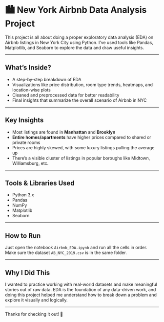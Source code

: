 # 🏙️ New York Airbnb Data Analysis Project
  
This project is all about doing a proper exploratory data analysis (EDA) on Airbnb listings in New York City using Python. I’ve used tools like Pandas, Matplotlib, and Seaborn to explore the data and draw useful insights.

---

## What’s Inside?

- A step-by-step breakdown of EDA
- Visualizations like price distribution, room type trends, heatmaps, and location-wise plots
- Cleaned and preprocessed data for better readability
- Final insights that summarize the overall scenario of Airbnb in NYC

---

## Key Insights

- Most listings are found in **Manhattan** and **Brooklyn**
- **Entire homes/apartments** have higher prices compared to shared or private rooms
- Prices are highly skewed, with some luxury listings pulling the average up
- There’s a visible cluster of listings in popular boroughs like Midtown, Williamsburg, etc.

---

## Tools & Libraries Used

- Python 3.x  
- Pandas  
- NumPy  
- Matplotlib  
- Seaborn

---

## How to Run

Just open the notebook `Airbnb_EDA.ipynb` and run all the cells in order.  
Make sure the dataset `AB_NYC_2019.csv` is in the same folder.

---

## Why I Did This

I wanted to practice working with real-world datasets and make meaningful stories out of raw data. EDA is the foundation of any data-driven work, and doing this project helped me understand how to break down a problem and explore it visually and logically.

---


Thanks for checking it out! 🙂
